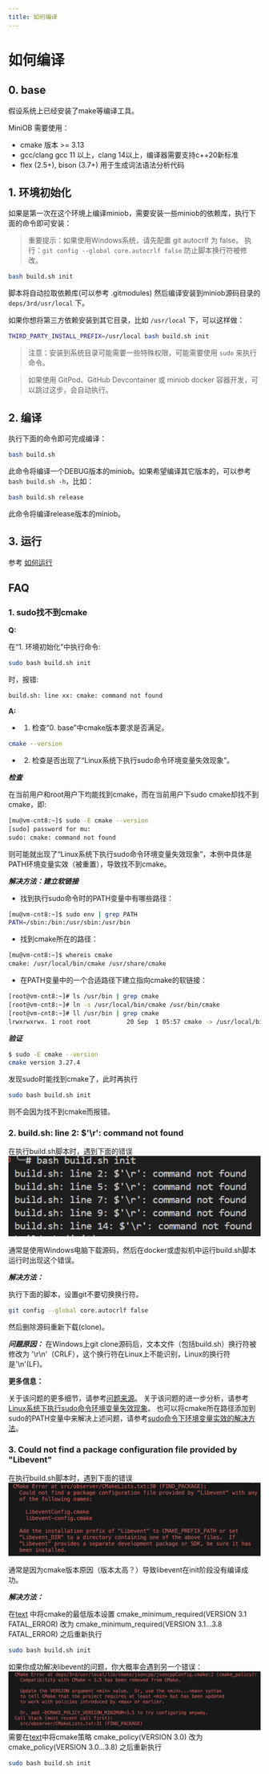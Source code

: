 ```yaml
---
title: 如何编译
---
```


# 如何编译

## 0. base

假设系统上已经安装了make等编译工具。

MiniOB 需要使用：

- cmake 版本 >= 3.13
- gcc/clang gcc 11 以上，clang 14以上，编译器需要支持c++20新标准
- flex (2.5+), bison (3.7+) 用于生成词法语法分析代码

## 1. 环境初始化

如果是第一次在这个环境上编译miniob，需要安装一些miniob的依赖库，执行下面的命令即可安装：

> 重要提示：如果使用Windows系统，请先配置 git autocrlf 为 false。
> 执行：`git config --global core.autocrlf false`
> 防止脚本换行符被修改。

```bash
bash build.sh init
```

脚本将自动拉取依赖库(可以参考 .gitmodules) 然后编译安装到miniob源码目录的 `deps/3rd/usr/local` 下。

如果你想将第三方依赖安装到其它目录，比如 `/usr/local` 下，可以这样做：

```bash
THIRD_PARTY_INSTALL_PREFIX=/usr/local bash build.sh init
```

> 注意：安装到系统目录可能需要一些特殊权限，可能需要使用 `sudo` 来执行命令。

> 如果使用 GitPod、GitHub Devcontainer 或 miniob docker 容器开发，可以跳过这步，会自动执行。

## 2. 编译

执行下面的命令即可完成编译：

```bash
bash build.sh
```

此命令将编译一个DEBUG版本的miniob。如果希望编译其它版本的，可以参考 `bash build.sh -h`，比如：

```bash
bash build.sh release
```

此命令将编译release版本的miniob。

## 3. 运行

参考 [如何运行](how_to_run.md)

## FAQ

### 1. sudo找不到cmake

**Q:**

在“1. 环境初始化”中执行命令:

```bash
sudo bash build.sh init
```

时，报错:

```bash
build.sh: line xx: cmake: command not found
```

**A:**

- 1. 检查“0. base”中cmake版本要求是否满足。

```bash
cmake --version
```

- 2. 检查是否出现了“Linux系统下执行sudo命令环境变量失效现象”。

***检查***

在当前用户和root用户下均能找到cmake，而在当前用户下sudo cmake却找不到cmake，即:

```bash
[mu@vm-cnt8:~]$ sudo -E cmake --version
[sudo] password for mu: 
sudo: cmake: command not found
```

则可能就出现了“Linux系统下执行sudo命令环境变量失效现象”，本例中具体是PATH环境变量实效（被重置），导致找不到cmake。

***解决方法：建立软链接***

- 找到执行sudo命令时的PATH变量中有哪些路径：

```bash
[mu@vm-cnt8:~]$ sudo env | grep PATH
PATH=/sbin:/bin:/usr/sbin:/usr/bin
```

- 找到cmake所在的路径：

```bash
[mu@vm-cnt8:~]$ whereis cmake
cmake: /usr/local/bin/cmake /usr/share/cmake
```

- 在PATH变量中的一个合适路径下建立指向cmake的软链接：

```bash
[root@vm-cnt8:~]# ls /usr/bin | grep cmake
[root@vm-cnt8:~]# ln -s /usr/local/bin/cmake /usr/bin/cmake
[root@vm-cnt8:~]# ll /usr/bin | grep cmake
lrwxrwxrwx. 1 root root          20 Sep  1 05:57 cmake -> /usr/local/bin/cmake
```

***验证***

```bash
$ sudo -E cmake --version
cmake version 3.27.4
```

发现sudo时能找到cmake了，此时再执行

```bash
sudo bash build.sh init
```

则不会因为找不到cmake而报错。

### 2. build.sh: line 2: $'\r': command not found
在执行build.sh脚本时，遇到下面的错误
![crlf error](images/miniob-build-crlf.png)

通常是使用Windows电脑下载源码，然后在docker或虚拟机中运行build.sh脚本运行时出现这个错误。

***解决方法：***

执行下面的脚本，设置git不要切换换行符。
```bash
git config --global core.autocrlf false
```
然后删除源码重新下载(clone)。

***问题原因：***
在Windows上git clone源码后，文本文件（包括build.sh）换行符被修改为 '\r\n'（CRLF），这个换行符在Linux上不能识别，Linux的换行符是'\n'(LF)。

**更多信息：**

关于该问题的更多细节，请参考[问题来源](https://ask.oceanbase.com/t/topic/35604437/7)。
关于该问题的进一步分析，请参考[Linux系统下执行sudo命令环境变量失效现象](https://zhuanlan.zhihu.com/p/669332689)。
也可以将cmake所在路径添加到sudo的PATH变量中来解决上述问题，请参考[sudo命令下环境变量实效的解决方法](https://www.cnblogs.com/xiao-xiaoyang/p/17444600.html)。


### 3. Could not find a package configuration file provided by "Libevent"
在执行build.sh脚本时，遇到下面的错误
![cmake error](images/miniob-build-libevent.png)

通常是因为cmake版本原因（版本太高？）导致libevent在init阶段没有编译成功。

***解决方法：***

在[text](../../deps/3rd/libevent/CMakeLists.txt) 中将cmake的最低版本设置
cmake_minimum_required(VERSION 3.1 FATAL_ERROR)
改为
cmake_minimum_required(VERSION 3.1...3.8 FATAL_ERROR)
之后重新执行
```bash
sudo bash build.sh init
```

如果你成功解决libevent的问题，你大概率会遇到另一个错误：
![cmake error](images/miniob-build-jsoncpp.png)
需要在[text](../../deps/3rd/jsoncpp/jsoncppConfig.cmake.in)中将cmake策略
cmake_policy(VERSION 3.0)
改为
cmake_policy(VERSION 3.0...3.8)
之后重新执行
```bash
sudo bash build.sh init
```